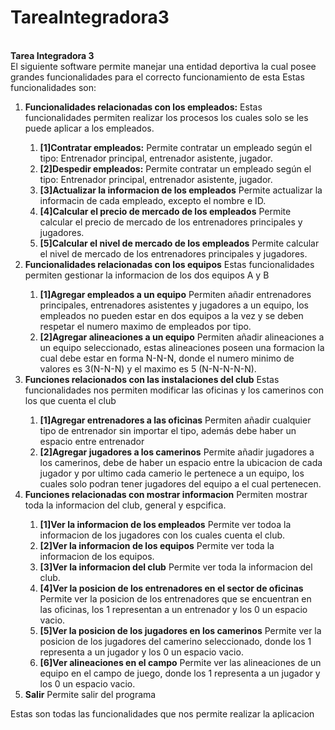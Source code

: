 # TareaIntegradora3
<b><br> Tarea Integradora 3 </b></br>
El siguiente software permite manejar una entidad deportiva la cual posee grandes funcionalidades para el correcto funcionamiento de esta
Estas funcionalidades son:
<ol>
  <li><b>Funcionalidades relacionadas con los empleados:</b>
  Estas funcionalidades permiten realizar los procesos los cuales solo se les puede aplicar a los empleados.</li>
  <ol>
    <li><b>[1]Contratar empleados:</b>
    Permite contratar un empleado según el tipo: Entrenador principal, entrenador asistente, jugador.</li>
    <li><b>[2]Despedir empleados:</b>
    Permite contratar un empleado según el tipo: Entrenador principal, entrenador asistente, jugador.</li>
    <li><b>[3]Actualizar la informacion de los empleados</b>
    Permite actualizar la informacin de cada empleado, excepto el nombre e ID.</li>
    <li><b>[4]Calcular el precio de mercado de los empleados</b>
    Permite calcular el precio de mercado de los entrenadores principales y jugadores.</li>
    <li><b>[5]Calcular el nivel de mercado de los empleados</b>
    Permite calcular el nivel de mercado de los entrenadores principales y jugadores.</li>
  </ol>
  <li><b>Funcionalidades relacionadas con los equipos</b>
  Estas funcionalidades permiten gestionar la informacion de los dos equipos A y B</li>
  <ol>
    <li><b>[1]Agregar empleados a un equipo</b>
    Permiten añadir entrenadores principales, entrenadores asistentes y jugadores a un equipo, los empleados no pueden estar en dos equipos a la vez y se deben respetar el numero
    maximo de empleados por tipo.</li>
    <li><b>[2]Agregar alineaciones a un equipo</b>
    Permiten añadir alineaciones a un equipo seleccionado, estas alineaciones poseen una formacion la cual debe estar en forma N-N-N, donde el numero minimo de valores es 3(N-N-N)
    y el maximo es 5 (N-N-N-N-N).</li>
  </ol>
  <li><b>Funciones relacionados con las instalaciones del club</b>
  Estas funcionalidades nos permiten modificar las oficinas y los camerinos con los que cuenta el club</li>
  <ol>
    <li><b>[1]Agregar entrenadores a las oficinas</b>
    Permiten añadir cualquier tipo de entrenador sin importar el tipo, además debe haber un espacio entre entrenador</li>
    <li><b>[2]Agregar jugadores a los camerinos</b>
    Permite añadir jugadores a los camerinos, debe de haber un espacio entre la ubicacion de cada jugador y por ultimo cada camerio le pertenece a un equipo, los cuales solo
    podran tener jugadores del equipo a el cual pertenecen.</li>
  </ol>
  <li><b>Funciones relacionadas con mostrar informacion</b>
  Permiten mostrar toda la informacion del club, general y espcifica.</li>
  <ol>
    <li><b>[1]Ver la informacion de los empleados</b>
    Permite ver todoa la informacion de los jugadores con los cuales cuenta el club.</li>
    <li><b>[2]Ver la informacion de los equipos</b>
    Permite ver toda la informacion de los equipos.</li>
    <li><b>[3]Ver la informacion del club</b>
    Permite ver toda la informacion del club.</li>
    <li><b>[4]Ver la posicion de los entrenadores en el sector de oficinas</b>
    Permite ver la posicion de los entrenadores que se encuentran en las oficinas, los 1 representan a un entrenador y los 0 un espacio vacio.</li>
    <li><b>[5]Ver la posicion de los jugadores en los camerinos</b>
    Permite ver la posicion de los jugadores del camerino seleccionado, donde los 1 representa a un jugador y los 0 un espacio vacio.</li>
    <li><b>[6]Ver alineaciones en el campo</b>
    Permite ver las alineaciones de un equipo en el campo de juego, donde los 1 representa a un jugador y los 0 un espacio vacio.</li>
  </ol>
  <li><b>Salir</b>
  Permite salir del programa</li>
</ol>
Estas son todas las funcionalidades que nos permite realizar la aplicacion
